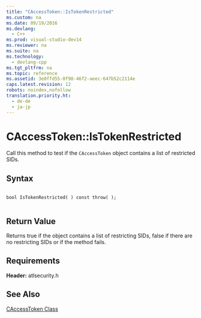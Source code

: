 ```yaml
---
title: "CAccessToken::IsTokenRestricted"
ms.custom: na
ms.date: 09/19/2016
ms.devlang: 
  - C++
ms.prod: visual-studio-dev14
ms.reviewer: na
ms.suite: na
ms.technology: 
  - devlang-cpp
ms.tgt_pltfrm: na
ms.topic: reference
ms.assetid: 3e0ffd55-0f98-46f2-aeec-647b52c2114e
caps.latest.revision: 12
robots: noindex,nofollow
translation.priority.ht: 
  - de-de
  - ja-jp
---
```

# CAccessToken::IsTokenRestricted
Call this method to test if the `CAccessToken` object contains a list of restricted SIDs.  
  
## Syntax  
  
```  
  
bool IsTokenRestricted( ) const throw( );  
  
```  
  
## Return Value  
 Returns true if the object contains a list of restricting SIDs, false if there are no restricting SIDs or if the method fails.  
  
## Requirements  
 **Header:** atlsecurity.h  
  
## See Also  
 [CAccessToken Class](../vs140/CAccessToken-Class.md)